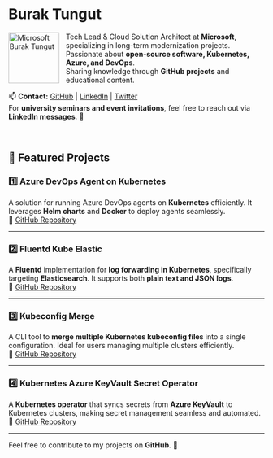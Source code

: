 

# Burak Tungut

<p>
<div style="float: left; margin-right: 10px;">
<img src="https://upload.wikimedia.org/wikipedia/commons/4/44/Microsoft_logo.svg" alt="Microsoft Burak Tungut" width="100" align="left">
</div>

Tech Lead & Cloud Solution Architect at **Microsoft**, specializing in long-term modernization projects. Passionate about **open-source software, Kubernetes, Azure, and DevOps**.  
Sharing knowledge through **GitHub projects** and educational content.  


📫 **Contact:** [GitHub](https://github.com/btungut) | [LinkedIn](https://www.linkedin.com/in/btungut/) | [Twitter](https://twitter.com/btungut)
</br>For **university seminars and event invitations**, feel free to reach out via **LinkedIn messages**. 🚀  

</p>
</br>

## 🚀 Featured Projects

### 1️⃣ Azure DevOps Agent on Kubernetes  
A solution for running Azure DevOps agents on **Kubernetes** efficiently. It leverages **Helm charts** and **Docker** to deploy agents seamlessly.  
🔗 [GitHub Repository](https://github.com/btungut/azure-devops-agent-on-kubernetes)

---

### 2️⃣ Fluentd Kube Elastic  
A **Fluentd** implementation for **log forwarding in Kubernetes**, specifically targeting **Elasticsearch**. It supports both **plain text and JSON logs**.  
🔗 [GitHub Repository](https://github.com/btungut/fluentd-kube-elastic)

---

### 3️⃣ Kubeconfig Merge  
A CLI tool to **merge multiple Kubernetes kubeconfig files** into a single configuration. Ideal for users managing multiple clusters efficiently.  
🔗 [GitHub Repository](https://github.com/btungut/kubeconfig-merge)

---

### 4️⃣ Kubernetes Azure KeyVault Secret Operator  
A **Kubernetes operator** that syncs secrets from **Azure KeyVault** to Kubernetes clusters, making secret management seamless and automated.  
🔗 [GitHub Repository](https://github.com/btungut/kubernetes-azure-keyvault-secret-operator)

---

Feel free to contribute to my projects on **GitHub**. 🚀

